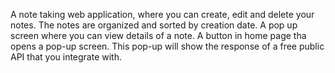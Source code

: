 A note taking web application, where you can create, edit and delete your notes.
The notes are organized and sorted by creation date.
A pop up screen where you can view details of a note.
A button in home page tha opens a pop-up screen. This pop-up will show the response of a free public API that you integrate with.

